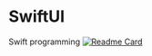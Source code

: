 # SwiftUI
Swift programming
[![Readme Card](https://github-readme-stats.vercel.app/api/pin/?username=RyanTokManMokMTM&repo=github-readme-stats)](https://github.com/anuraghazra/SwiftUI)
